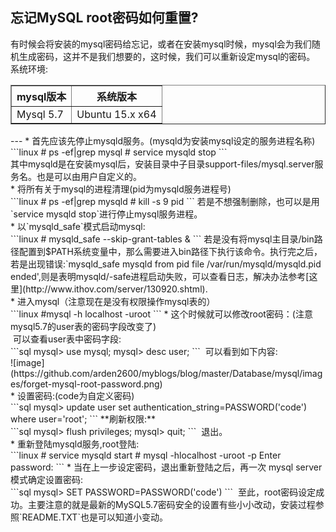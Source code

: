 ## 忘记MySQL root密码如何重置?<br>
有时候会将安装的mysql密码给忘记，或者在安装mysql时候，mysql会为我们随机生成密码，这并不是我们想要的，这时候，我们可以重新设定mysql的密码。<br>
系统环境:<br>
<table border="border">
  <tr>
    <th>mysql版本</th>
    <th>系统版本</th>
  </tr>
  <tr>
    <td>Mysql 5.7</td>
    <td>Ubuntu 15.x x64</td>
  </tr>
</table>
---
  * 首先应该先停止mysqld服务。(mysqld为安装mysql设定的服务进程名称)<br>
  ```linux
  # ps -ef|grep mysql
  # service mysqld stop
  ```
  <br>其中mysqld是在安装mysql后，安装目录中子目录support-files/mysql.server服务名。也是可以由用户自定义的。<br>
  * 将所有关于mysql的进程清理(pid为mysqld服务进程号)<br>
  ```linux
    # ps -ef|grep mysqld
    # kill -s 9 pid
  ```
    若是不想强制删除，也可以是用`service mysqld stop`进行停止mysql服务进程。<br>
  * 以`mysqld_safe`模式启动mysql:<br>
  ```linux
  # mysqld_safe --skip-grant-tables &
  ```
  若是没有将mysql主目录/bin路径配置到$PATH系统变量中，那么需要进入bin路径下执行该命令。执行完之后，若是出现错误:`mysqld_safe mysqld from pid file /var/run/mysqld/mysqld.pid ended',则是表明mysqld/-safe进程启动失败，可以查看日志，解决办法参考[这里](http://www.ithov.com/server/130920.shtml).<br>
  * 进入mysql（注意现在是没有权限操作mysql表的）<br>
  ```linux
  #mysql -h localhost -uroot
  ```
  * 这个时候就可以修改root密码：(注意mysql5.7的user表的密码字段改变了)<br>
  可以查看user表中密码字段:<br>
  ```sql
  mysql> use mysql;
  mysql> desc user;
  ```
  可以看到如下内容:<br>
  ![image](https://github.com/arden2600/myblogs/blog/master/Database/mysql/images/forget-mysql-root-password.png)
  <br>
  * 设置密码:(code为自定义密码)<br>
  ```sql
  mysql> update user set authentication_string=PASSWORD('code') where user='root';
  ```
  **刷新权限:**<br>
  ```sql
  mysql> flush privileges;
  mysql> quit;
  ```
  退出。<br>
  * 重新登陆mysqld服务,root登陆:<br>
  ```linux
  # service mysqld start
  # mysql -hlocalhost -uroot -p
  Enter password:
  ```
  * 当在上一步设定密码，退出重新登陆之后，再一次 mysql server模式确定设置密码:<br>
  ```sql
  mysql> SET PASSWORD=PASSWORD('code')
  ```
  至此，root密码设定成功。主要注意的就是最新的MySQL5.7密码安全的设置有些小小改动，安装过程参照`README.TXT`也是可以知道小变动。
